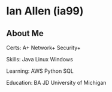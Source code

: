 # Ian Allen (ia99)
## About Me
Certs: A+ Network+ Security+

Skills: Java Linux Windows

Learning: AWS Python SQL

Education: BA JD University of Michigan
